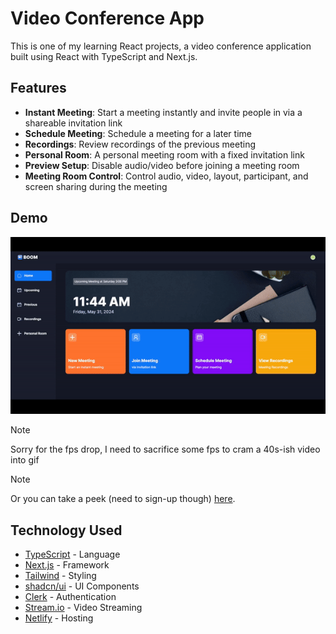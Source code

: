 # Video Conference App
This is one of my learning React projects, a video conference application built using React with TypeScript and Next.js.

## Features
- **Instant Meeting**: Start a meeting instantly and invite people in via a shareable invitation link
- **Schedule Meeting**: Schedule a meeting for a later time
- **Recordings**: Review recordings of the previous meeting
- **Personal Room**: A personal meeting room with a fixed invitation link
- **Preview Setup**: Disable audio/video before joining a meeting room
- **Meeting Room Control**: Control audio, video, layout, participant, and screen sharing during the meeting

## Demo

![Video Conference App Demo](public/demo/demo1.gif)
> [!NOTE]
> Sorry for the fps drop, I need to sacrifice some fps to cram a 40s-ish video into gif

> [!NOTE]
> Or you can take a peek (need to sign-up though) [here](https://boom-video-conference.netlify.app/).


## Technology Used
- [TypeScript](https://www.typescriptlang.org/) - Language
- [Next.js](https://nextjs.org/) - Framework
- [Tailwind](https://tailwindcss.com/) - Styling
- [shadcn/ui](https://ui.shadcn.com/) - UI Components
- [Clerk](https://clerk.com/) - Authentication
- [Stream.io](https://getstream.io/) - Video Streaming
- [Netlify](https://app.netlify.com/) - Hosting
